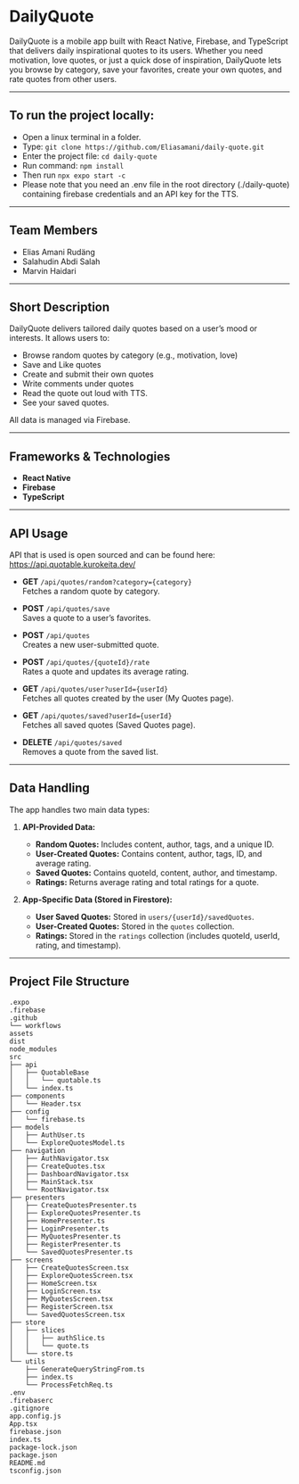 # DailyQuote

DailyQuote is a mobile app built with React Native, Firebase, and TypeScript that delivers daily inspirational quotes to its users. Whether you need motivation, love quotes, or just a quick dose of inspiration, DailyQuote lets you browse by category, save your favorites, create your own quotes, and rate quotes from other users.

---
## To run the project locally:
- Open a linux terminal in a folder.
- Type: ```git clone https://github.com/Eliasamani/daily-quote.git```
- Enter the project file: ```cd daily-quote```
- Run command: ```npm install```
- Then run ```npx expo start -c```
- Please note that you need an .env file in the root directory (./daily-quote) containing firebase credentials and an API key for the TTS.
---

## Team Members

- Elias Amani Rudäng 
- Salahudin Abdi Salah
- Marvin Haidari 

---

## Short Description

DailyQuote delivers tailored daily quotes based on a user’s mood or interests. It allows users to:
- Browse random quotes by category (e.g., motivation, love)
- Save and Like quotes
- Create and submit their own quotes
- Write comments under quotes
- Read the quote out loud with TTS.
- See your saved quotes.

All data is managed via Firebase.

---

## Frameworks & Technologies

- **React Native**
- **Firebase**
- **TypeScript** 

---

## API Usage
API that is used is open sourced and can be found here:
https://api.quotable.kurokeita.dev/


- **GET** `/api/quotes/random?category={category}`  
  Fetches a random quote by category.

- **POST** `/api/quotes/save`  
  Saves a quote to a user’s favorites.

- **POST** `/api/quotes`  
  Creates a new user-submitted quote.

- **POST** `/api/quotes/{quoteId}/rate`  
  Rates a quote and updates its average rating.

- **GET** `/api/quotes/user?userId={userId}`  
  Fetches all quotes created by the user (My Quotes page).

- **GET** `/api/quotes/saved?userId={userId}`  
  Fetches all saved quotes (Saved Quotes page).

- **DELETE** `/api/quotes/saved`  
  Removes a quote from the saved list.

---

## Data Handling

The app handles two main data types:

1. **API-Provided Data:**
   - **Random Quotes:** Includes content, author, tags, and a unique ID.
   - **User-Created Quotes:** Contains content, author, tags, ID, and average rating.
   - **Saved Quotes:** Contains quoteId, content, author, and timestamp.
   - **Ratings:** Returns average rating and total ratings for a quote.

2. **App-Specific Data (Stored in Firestore):**
   - **User Saved Quotes:** Stored in `users/{userId}/savedQuotes`.
   - **User-Created Quotes:** Stored in the `quotes` collection.
   - **Ratings:** Stored in the `ratings` collection (includes quoteId, userId, rating, and timestamp).

---

## Project File Structure

```plaintext
.expo
.firebase
.github
└── workflows
assets
dist
node_modules
src
├── api
│   ├── QuotableBase
│   │   └── quotable.ts
│   └── index.ts
├── components
│   └── Header.tsx
├── config
│   └── firebase.ts
├── models
│   ├── AuthUser.ts
│   └── ExploreQuotesModel.ts
├── navigation
│   ├── AuthNavigator.tsx
│   ├── CreateQuotes.tsx
│   ├── DashboardNavigator.tsx
│   ├── MainStack.tsx
│   └── RootNavigator.tsx
├── presenters
│   ├── CreateQuotesPresenter.ts
│   ├── ExploreQuotesPresenter.ts
│   ├── HomePresenter.ts
│   ├── LoginPresenter.ts
│   ├── MyQuotesPresenter.ts
│   ├── RegisterPresenter.ts
│   └── SavedQuotesPresenter.ts
├── screens
│   ├── CreateQuotesScreen.tsx
│   ├── ExploreQuotesScreen.tsx
│   ├── HomeScreen.tsx
│   ├── LoginScreen.tsx
│   ├── MyQuotesScreen.tsx
│   ├── RegisterScreen.tsx
│   └── SavedQuotesScreen.tsx
├── store
│   ├── slices
│   │   ├── authSlice.ts
│   │   └── quote.ts
│   └── store.ts
└── utils
    ├── GenerateQueryStringFrom.ts
    ├── index.ts
    └── ProcessFetchReq.ts
.env
.firebaserc
.gitignore
app.config.js
App.tsx
firebase.json
index.ts
package-lock.json
package.json
README.md
tsconfig.json
